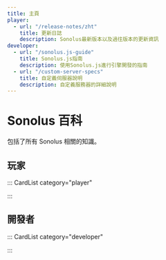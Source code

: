 ```yaml
---
title: 主頁
player:
  - url: "/release-notes/zht"
    title: 更新日誌
    description: Sonolus最新版本以及過往版本的更新資訊
developer:
  - url: "/sonolus.js-guide"
    title: Sonolus.js指南
    description: 使用Sonolus.js進行引擎開發的指南
  - url: "/custom-server-specs"
    title: 自定義伺服器說明
    description: 自定義服務器的詳細說明
---
```


# Sonolus 百科

包括了所有 Sonolus 相關的知識。

## 玩家

::: CardList category="player"

:::

## 開發者

::: CardList category="developer"

:::
